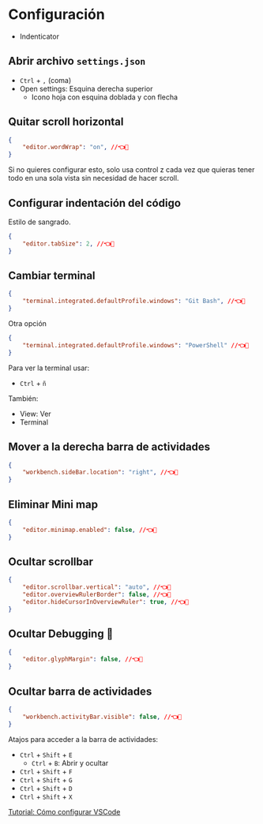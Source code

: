 # Configuración 

- Indenticator

## Abrir archivo `settings.json`

- `Ctrl` + `,` (coma)
 - Open settings: Esquina derecha superior
	 - Icono hoja con esquina doblada y con flecha 

## Quitar scroll horizontal 

```json
{
    "editor.wordWrap": "on", //👈👀
}
```

Si no quieres configurar esto, solo usa control z cada vez que quieras tener todo en una sola vista sin necesidad de hacer scroll. 

## Configurar indentación del código 

Estilo de sangrado. 
```json
{
	"editor.tabSize": 2, //👈👀
}
```

## Cambiar terminal  

```json
{
    "terminal.integrated.defaultProfile.windows": "Git Bash", //👈👀
}
```

Otra opción 
```json
{
	"terminal.integrated.defaultProfile.windows": "PowerShell" //👈👀
}
```

Para ver la terminal usar:  
- `Ctrl` + `ñ`

También:   
- View: Ver
- Terminal 

## Mover a la derecha barra de actividades

```json
{
    "workbench.sideBar.location": "right", //👈👀
}
```

## Eliminar Mini map 

```json
{
    "editor.minimap.enabled": false, //👈👀
}
```

## Ocultar scrollbar  

```json
{
    "editor.scrollbar.vertical": "auto", //👈👀
    "editor.overviewRulerBorder": false, //👈👀
    "editor.hideCursorInOverviewRuler": true, //👈👀
}
```

## Ocultar Debugging 🔴

```json
{
    "editor.glyphMargin": false, //👈👀
}
```

## Ocultar barra de actividades 

```json
{
    "workbench.activityBar.visible": false, //👈👀
}
```

Atajos para acceder a la barra de actividades: 
- `Ctrl` + `Shift` + `E` 
	- `Ctrl` + `B`: Abrir y ocultar 
- `Ctrl` + `Shift` + `F` 
- `Ctrl` + `Shift` + `G` 
- `Ctrl` + `Shift` + `D` 
- `Ctrl` + `Shift` + `X`

[Tutorial: Cómo configurar VSCode](https://www.youtube.com/watch?v=HiVnGgYudLY)